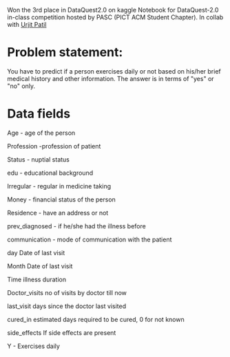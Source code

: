Won the 3rd place in DataQuest2.0 on kaggle 
Notebook for DataQuest-2.0 in-class competition hosted by PASC (PICT ACM Student Chapter). In collab with <a href="https://github.com/patilurjit">Urjit Patil<a>

# Problem statement:
You have to predict if a person exercises daily or not based on his/her brief medical history and other information. The answer is in terms of "yes" or "no" only.

# Data fields
Age - age of the person

Profession -profession of patient

Status - nuptial status

edu - educational background

Irregular - regular in medicine taking

Money - financial status of the person

Residence - have an address or not

prev_diagnosed - if he/she had the illness before

communication - mode of communication with the patient

day Date of last visit

Month Date of last visit

Time illness duration

Doctor_visits no of visits by doctor till now

last_visit days since the doctor last visited

cured_in estimated days required to be cured, 0 for not known

side_effects If side effects are present

Y - Exercises daily
